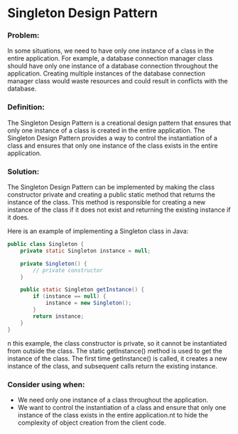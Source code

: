 # Singleton Design Pattern
### Problem:
In some situations, we need to have only one instance of a class in the entire application. For example, a database connection manager class should have only one instance of a database connection throughout the application. Creating multiple instances of the database connection manager class would waste resources and could result in conflicts with the database.

### Definition:
The Singleton Design Pattern is a creational design pattern that ensures that only one instance of a class is created
in the entire application. The Singleton Design Pattern provides a way to control the instantiation of a class and
ensures that only one instance of the class exists in the entire application.

### Solution:
The Singleton Design Pattern can be implemented by making the class constructor private and creating a public static method that returns the instance of the class. This method is responsible for creating a new instance of the class if it does not exist and returning the existing instance if it does.

Here is an example of implementing a Singleton class in Java:

```java
public class Singleton {
    private static Singleton instance = null;

    private Singleton() {
        // private constructor
    }

    public static Singleton getInstance() {
        if (instance == null) {
            instance = new Singleton();
        }
        return instance;
    }
}

```

n this example, the class constructor is private, so it cannot be instantiated from outside the class. The static getInstance() method is used to get the instance of the class. The first time getInstance() is called, it creates a new instance of the class, and subsequent calls return the existing instance.

### Consider using when:
- We need only one instance of a class throughout the application.
- We want to control the instantiation of a class and ensure that only one instance of the class exists in the entire application.nt to hide the complexity of object creation from the client code.